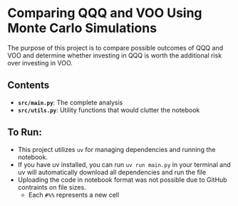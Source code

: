 # Comparing QQQ and VOO Using Monte Carlo Simulations

The purpose of this project is to compare possible outcomes of QQQ and VOO and determine whether investing in QQQ is worth the additional risk over investing in VOO.

## Contents
*  **`src/main.py`**: The complete analysis 
*  **`src/utils.py`**: Utility functions that would clutter the notebook

## To Run:
* This project utilizes `uv` for managing dependencies and running the notebook.
* If you have uv installed, you can run `uv run main.py` in your terminal and uv will automatically download all dependencies and run the file
* Uploading the code in notebook format was not possible due to GitHub contraints on file sizes.
	* Each `#%%` represents a new cell